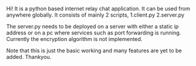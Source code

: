 Hi!
It is a python based internet relay chat application.
It can be used from anywhere globally.
It consists of mainly 2 scripts, 
			1.client.py
			2.server.py

The server.py needs to be deployed on a server with either a static ip address or on a pc where services such as port forwarding is running.
Currently the encryption algorithm is not implemented.

Note that this is just the basic working and many features are yet to be added.
Thankyou.
